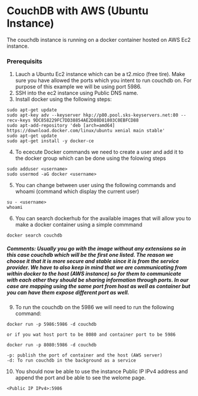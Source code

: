 # CouchDB with AWS (Ubuntu Instance) 
The couchdb instance is running on a docker container hosted on AWS Ec2 instance. 

### Prerequisits
1. Lauch a Ubuntu Ec2 instance which can be a t2.mico (free tire). Make sure you have allowed the ports which you intent to run couchdb on. For purpose of this example we will be using port 5986.
2. SSH into the ec2 instance using Public DNS name. 
3. Install docker using the following steps: 
```
sudo apt-get update
sudo apt-key adv --keyserver hkp://p80.pool.sks-keyservers.net:80 --recv-keys 9DC858229FC7DD38854AE2D88D81803C0EBFCD88
sudo apt-add-repository 'deb [arch=amd64] https://download.docker.com/linux/ubuntu xenial main stable'
sudo apt-get update
sudo apt-get install -y docker-ce
```
4. To ececute Docker commands we need to create a user and add it to the docker group which can be done using the folowing steps
```
sudo adduser <username>
sudo usermod -aG docker <username>
```
5. You can change between user using the following commands and whoami (command which display the current user) 
```
su - <username>
whoami
```
6. You can search dockerhub for the available images that will allow you to make a docker container using a simple commmand 
```
docker search couchdb
```
##### Comments: Usually you go with the image without any extensions so in this case couchdb which will be the first one listed. The reason we choose it that it is more secure and stable since it is from the service provider. We have to also keep in mind that we are communicating from within docker to the host (AWS instance) so for them to communicate with each other they should be sharing information through ports. In our case are mapping using the same port from host as well as container but you can have them expose different port as well. 
9. To run the couchdb on the 5986 we will need to run the following command: 
```
docker run -p 5986:5986 -d couchdb

or if you wat host port to be 8080 and container port to be 5986  

docker run -p 8080:5986 -d couchdb    

-p: publish the port of container and the host (AWS server) 
-d: To run couchdb in the background as a service
```
10. You should now be able to use the instance Public IP IPv4 address and append the port and be able to see the welome page.
```
<Public IP IPv4>:5986
```
